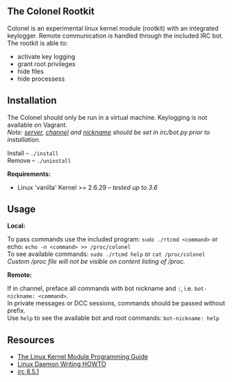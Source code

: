 ## The Colonel Rootkit
Colonel is an experimental linux kernel module (rootkit) with an integrated keylogger. Remote communication is handled through the included IRC bot. The rootkit is able to:  
* activate key logging
* grant root privileges
* hide files
* hide processess

## Installation
The Colonel should only be run in a virtual machine. Keylogging is not available on Vagrant.  
_Note: [server](../master/irc/bot.py#L37), [channel](../master/irc/bot.py#L39) and [nickname](../master/irc/bot.py#L40) should be set in irc/bot.py prior to installation._

Install –  `./install`  
Remove –  `./uninstall`  

**Requirements:**
* Linux 'vanilla' Kernel >= 2.6.29 _– tested up to 3.6_

## Usage
**Local:**

To pass commands use the included program: `sudo ./rtcmd <command>` or echo: `echo -n <command> >> /proc/colonel`  
To see available commands: `sudo ./rtcmd help` or `cat /proc/colonel`  
_Custom /proc file will not be visible on content listing of /proc._


**Remote:**

If in channel, preface all commands with bot nickname and `:`, i.e. `bot-nickname: <command>`.  
In private messages or DCC sessions, commands should be passed without prefix.  
Use `help` to see the  available bot and root commands: `bot-nickname: help`


## Resources
* [The Linux Kernel Module Programming Guide](http://www.tldp.org/LDP/lkmpg/2.6/html/)
* [Linux Daemon Writing HOWTO](http://www.netzmafia.de/skripten/unix/linux-daemon-howto.html)
* [irc 8.5.1](https://pypi.python.org/pypi/irc)

